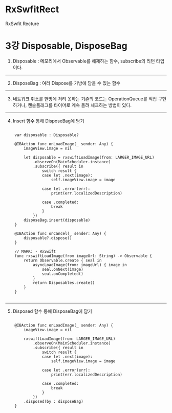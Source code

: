 # RxSwfitRect
RxSwfit Recture

3강 Disposable, DisposeBag
===========
1. Disposable : 메모리에서 Observable를 해제하는 함수, subscribe의 리턴 타입이다.
* * *
2. DisposeBag : 여러 Dispose를 가방에 담을 수 있는 함수
* * *
3. 네트워크 취소를 한방에 처리 못하는 기존의 코드는 OperationQueue를 직접 구현 하거나, 캔슬플래그를 타이머로 계속 돌려 체크하는 방법이 있다.
* * *
4. Insert 함수 통해 DisposeBag에 담기
<pre><code>
    var disposable : Disposable?
    
    @IBAction func onLoadImage(_ sender: Any) {
        imageView.image = nil

        let disposable = rxswiftLoadImage(from: LARGER_IMAGE_URL)
            .observeOn(MainScheduler.instance)
            .subscribe({ result in
                switch result {
                case let .next(image):
                    self.imageView.image = image

                case let .error(err):
                    print(err.localizedDescription)

                case .completed:
                    break
                }
            })
        disposeBag.insert(disposable)
    }

    @IBAction func onCancel(_ sender: Any) {
        disposable?.dispose()
    }

    // MARK: - RxSwift
    func rxswiftLoadImage(from imageUrl: String) -> Observable<UIImage?> {
        return Observable.create { seal in
            asyncLoadImage(from: imageUrl) { image in
                seal.onNext(image)
                seal.onCompleted()
            }
            return Disposables.create()
        }
    }

</pre></code>
* * *
5. Disposed 함수 통해 DisposeBag에 담기
<pre><code>
    @IBAction func onLoadImage(_ sender: Any) {
        imageView.image = nil

        rxswiftLoadImage(from: LARGER_IMAGE_URL)
            .observeOn(MainScheduler.instance)
            .subscribe({ result in
                switch result {
                case let .next(image):
                    self.imageView.image = image

                case let .error(err):
                    print(err.localizedDescription)

                case .completed:
                    break
                }
            })
        .disposed(by : disposeBag)
    }
</pre></code>

